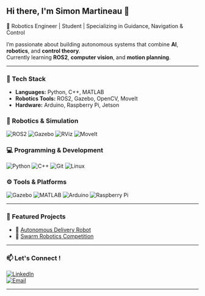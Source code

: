 ## Hi there, I'm Simon Martineau 👋

🤖 Robotics Engineer | Student | Specializing in Guidance, Navigation & Control

I’m passionate about building autonomous systems that combine **AI**, **robotics**, and **control theory**.  
Currently learning **ROS2**, **computer vision**, and **motion planning**.

---

### 🔧 Tech Stack
- **Languages:** Python, C++, MATLAB  
- **Robotics Tools:** ROS2, Gazebo, OpenCV, MoveIt  
- **Hardware:** Arduino, Raspberry Pi, Jetson

### 🚀 Robotics & Simulation
![ROS2](https://img.shields.io/badge/ROS2-22314E?style=for-the-badge&logo=ros&logoColor=white)
![Gazebo](https://img.shields.io/badge/Gazebo-FF6F00?style=for-the-badge&logo=gazebo&logoColor=white)
![RViz](https://img.shields.io/badge/RViz-0A0A0A?style=for-the-badge&logo=ros&logoColor=white)
![MoveIt](https://img.shields.io/badge/MoveIt-007ACC?style=for-the-badge&logo=ros&logoColor=white)

### 💻 Programming & Development
![Python](https://img.shields.io/badge/Python-3776AB?style=for-the-badge&logo=python&logoColor=white)
![C++](https://img.shields.io/badge/C++-00599C?style=for-the-badge&logo=c%2B%2B&logoColor=white)
![Git](https://img.shields.io/badge/Git-F05032?style=for-the-badge&logo=git&logoColor=white)
![Linux](https://img.shields.io/badge/Linux-FCC624?style=for-the-badge&logo=linux&logoColor=black)

### ⚙️ Tools & Platforms
![Gazebo](https://img.shields.io/badge/Gazebo-Simulation-orange?style=for-the-badge)
![MATLAB](https://img.shields.io/badge/MATLAB-0076A8?style=for-the-badge&logo=mathworks&logoColor=white)
![Arduino](https://img.shields.io/badge/Arduino-00979D?style=for-the-badge&logo=arduino&logoColor=white)
![Raspberry Pi](https://img.shields.io/badge/Raspberry%20Pi-A22846?style=for-the-badge&logo=raspberrypi&logoColor=white)


---

### 🚀 Featured Projects
- 🤖 [Autonomous Delivery Robot](https://github.com/SimonMartineau/rc_car_mk2)  
- 🧭 [Swarm Robotics Competition](https://github.com/SimonMartineau/swarm-rescue)

---

### 📫 Let's Connect !
[![LinkedIn](https://img.shields.io/badge/LinkedIn-blue?logo=linkedin&logoColor=white)](https://www.linkedin.com/in/simon-martineau-693455233/)  
[![Email](https://img.shields.io/badge/Email-%23E4405F.svg?&logo=gmail&logoColor=white)](mailto:martineausimon20@gmail.com)

---

